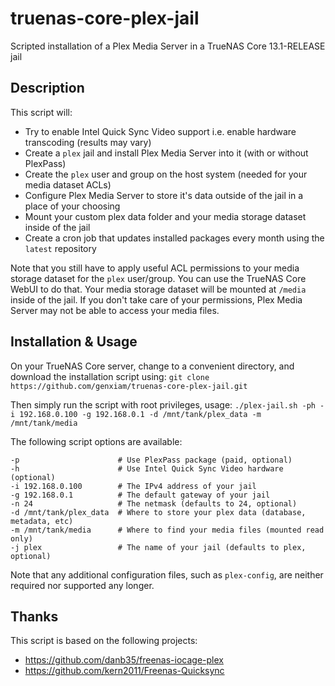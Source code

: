 # truenas-core-plex-jail
Scripted installation of a Plex Media Server in a TrueNAS Core 13.1-RELEASE jail

## Description
This script will:
- Try to enable Intel Quick Sync Video support i.e. enable hardware transcoding (results may vary)
- Create a `plex` jail and install Plex Media Server into it (with or without PlexPass)
- Create the `plex` user and group on the host system (needed for your media dataset ACLs)
- Configure Plex Media Server to store it's data outside of the jail in a place of your choosing
- Mount your custom plex data folder and your media storage dataset inside of the jail
- Create a cron job that updates installed packages every month using the `latest` repository

Note that you still have to apply useful ACL permissions to your media storage dataset for the `plex` user/group. You can use the TrueNAS Core WebUI to do that. Your media storage dataset will be mounted at `/media` inside of the jail. If you don't take care of your permissions, Plex Media Server may not be able to access your media files.

## Installation & Usage
On your TrueNAS Core server, change to a convenient directory, and download the installation script using:
`git clone https://github.com/genxiam/truenas-core-plex-jail.git`

Then simply run the script with root privileges, usage:
`./plex-jail.sh -ph -i 192.168.0.100 -g 192.168.0.1 -d /mnt/tank/plex_data -m /mnt/tank/media`

The following script options are available:
```
-p                      # Use PlexPass package (paid, optional)
-h                      # Use Intel Quick Sync Video hardware (optional)
-i 192.168.0.100        # The IPv4 address of your jail
-g 192.168.0.1          # The default gateway of your jail
-n 24                   # The netmask (defaults to 24, optional)
-d /mnt/tank/plex_data  # Where to store your plex data (database, metadata, etc)
-m /mnt/tank/media      # Where to find your media files (mounted read only)
-j plex                 # The name of your jail (defaults to plex, optional)
```

Note that any additional configuration files, such as `plex-config`, are neither required nor supported any longer.

## Thanks
This script is based on the following projects:
- https://github.com/danb35/freenas-iocage-plex
- https://github.com/kern2011/Freenas-Quicksync

